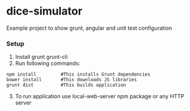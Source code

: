 dice-simulator
==============

Example project to show grunt, angular and unit test configuration

### Setup
1. Install grunt grunt-cli
2. Run following commands:

```
npm install         #This installs Grunt dependencies
bower install       #This downloads JS libraries
grunt dist          #This builds application
```

3. To run application use local-web-server npm package or any HTTP server